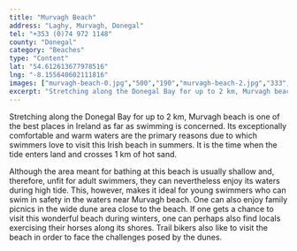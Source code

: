 ```yaml
---
title: "Murvagh Beach"
address: "Laghy, Murvagh, Donegal"
tel: "+353 (0)74 972 1148"
county: "Donegal"
category: "Beaches"
type: "Content"
lat: "54.612613677978516"
lng: "-8.155640602111816"
images: ["murvagh-beach-0.jpg","500","190","murvagh-beach-2.jpg","333","250"]
excerpt: "Stretching along the Donegal Bay for up to 2 km, Murvagh beach is one of the best places in Ireland as far as swimming is concerned. Its exceptionally..."
---
```

<p>Stretching along the Donegal Bay for up to 2 km, Murvagh beach is one of the best places in Ireland as far as swimming is concerned. Its exceptionally comfortable and warm waters are the primary reasons due to which swimmers love to visit this Irish beach in summers. It is the time when the tide enters land and crosses 1 km of hot sand. </p>  
    <p>Although the area meant for bathing at this beach is usually shallow and, therefore, unfit for adult swimmers, they can nevertheless enjoy its waters during high tide. This, however, makes it ideal for young swimmers who can swim in safety in the waters near Murvagh beach. One can also enjoy family picnics in the wide dune area close to the beach. If one gets a chance to visit this wonderful beach during winters, one can perhaps also find locals exercising their horses along its shores. Trail bikers also like to visit the beach in order to face the challenges posed by the dunes.         </p>